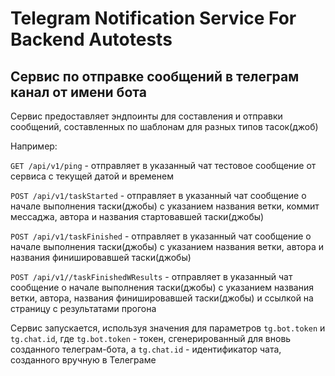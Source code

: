 # Telegram Notification Service For Backend Autotests

## Сервис по отправке сообщений в телеграм канал от имени бота

Сервис предоставляет эндпоинты для составления и отправки сообщений, составленных по шаблонам для разных типов тасок(джоб)

Например:

`GET /api/v1/ping` - отправляет в указанный чат тестовое сообщение от сервиса с текущей датой и временем

`POST /api/v1/taskStarted` - отправляет в указанный чат сообщение о начале выполнения таски(джобы) с указанием названия 
ветки, коммит мессаджа, автора и названия стартовавшей таски(джобы)

`POST /api/v1/taskFinished` - отправляет в указанный чат сообщение о начале выполнения таски(джобы) с указанием названия
ветки, автора и названия финишировавшей таски(джобы)

`POST /api/v1//taskFinishedWResults` - отправляет в указанный чат сообщение о начале выполнения таски(джобы) с указанием названия
ветки, автора, названия финишировавшей таски(джобы) и ссылкой на страницу с результатами прогона

Сервис запускается, используя значения для параметров `tg.bot.token` и `tg.chat.id`, где `tg.bot.token` - токен, 
сгенерированный для вновь созданного телеграм-бота, а `tg.chat.id` - идентификатор чата, созданного вручную в Телеграме
